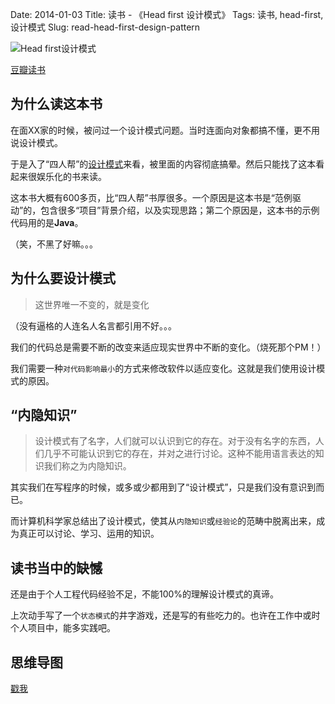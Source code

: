 Date: 2014-01-03
Title: 读书 - 《Head first 设计模式》
Tags: 读书, head-first, 设计模式
Slug: read-head-first-design-pattern

![Head first设计模式][2]

[豆瓣读书][3]

## 为什么读这本书

在面XX家的时候，被问过一个设计模式问题。当时连面向对象都搞不懂，更不用说设计模式。

于是入了“四人帮”的[设计模式][1]来看，被里面的内容彻底搞晕。然后只能找了这本看起来很娱乐化的书来读。

这本书大概有600多页，比“四人帮”书厚很多。一个原因是这本书是“范例驱动”的，包含很多“项目”背景介绍，以及实现思路；第二个原因是，这本书的示例代码用的是**Java**。

（笑，不黑了好嘛。。。

## 为什么要设计模式

> 这世界唯一不变的，就是变化

（没有逼格的人连名人名言都引用不好。。。

我们的代码总是需要不断的改变来适应现实世界中不断的变化。（烧死那个PM！）

我们需要一种``对代码影响最小``的方式来修改软件以适应变化。这就是我们使用设计模式的原因。

## “内隐知识”

> 设计模式有了名字，人们就可以认识到它的存在。对于没有名字的东西，人们几乎不可能认识到它的存在，并对之进行讨论。这种不能用语言表达的知识我们称之为内隐知识。

其实我们在写程序的时候，或多或少都用到了“设计模式”，只是我们没有意识到而已。

而计算机科学家总结出了设计模式，使其从``内隐知识``或``经验论``的范畴中脱离出来，成为真正可以讨论、学习、运用的知识。

## 读书当中的缺憾

还是由于个人工程代码经验不足，不能100%的理解设计模式的真谛。

上次动手写了一个``状态模式``的井字游戏，还是写的有些吃力的。也许在工作中或时个人项目中，能多实践吧。

## 思维导图

[戳我][4]

[1]: http://book.douban.com/subject/1052241/
[2]: http://img5.douban.com/lpic/s2686916.jpg
[3]: http://book.douban.com/subject/2243615/
[4]: https://github.com/Wizmann/assets/raw/master/wizmann-tk-pic/blog-design-pattern-mindmap.png